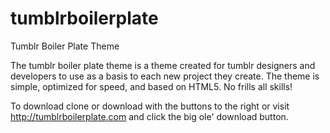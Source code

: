 tumblrboilerplate
=================

Tumblr Boiler Plate Theme

The tumblr boiler plate theme is a theme created for tumblr designers and developers to use as a basis to each new project they create. The theme is simple, optimized for speed, and based on HTML5. No frills all skills!

To download clone or download with the buttons to the right or visit http://tumblrboilerplate.com and click the big ole' download button.
